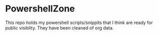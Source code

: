 # PowershellZone
This repo holds my powershell scripts/snippits that I think are ready for public visiblity. They have been cleaned of org data.
